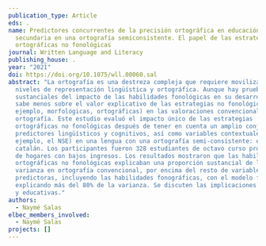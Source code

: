 ```yaml
---
publication_type: Article
eds: .
name: Predictores concurrentes de la precisión ortográfica en educación
  secundaria en una ortografía semiconsistente. El papel de las estrategias
  ortográficas no fonológicas
journal: Written Language and Literacy
publishing_house: .
year: "2021"
doi: https://doi.org/10.1075/wll.00060.sal
abstract: "La ortografía es una destreza compleja que requiere movilizar varios
  niveles de representación lingüística y ortográfica. Aunque hay pruebas
  sustanciales del impacto de las habilidades fonológicas en su desarrollo, se
  sabe menos sobre el valor explicativo de las estrategias no fonológicas (por
  ejemplo, morfológicas, ortográficas) en las valoraciones convencionales de
  ortografía. Este estudio evaluó el impacto único de las estrategias
  ortográficas no fonológicas después de tener en cuenta un amplio conjunto de
  predictores lingüísticos y cognitivos, así como variables contextuales (por
  ejemplo, el NSE) en una lengua con una ortografía semi-consistente: el
  catalán. Los participantes fueron 328 estudiantes de octavo curso procedentes
  de hogares con bajos ingresos. Los resultados mostraron que las habilidades
  ortográficas no fonológicas explicaban una proporción sustancial de la
  varianza en ortografía convencional, por encima del resto de variables
  predictoras, incluyendo las habilidades fonográficas, con el modelo final
  explicando más del 80% de la varianza. Se discuten las implicaciones teóricas
  y educativas."
authors:
  - Naymé Salas
elbec_members_involved:
  - Naymé Salas
projects: []
---
```

